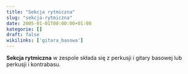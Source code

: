 ```yaml
---
title: "Sekcja rytmiczna"
slug: "sekcja-rytmiczna"
date: 2005-01-01T00:00:00+01:00
kategorie: []
draft: false
wikilinks: ['gitara_basowa']
---
```

**Sekcja rytmiczna** w zespole składa się z perkusji i gitary
basowej<!-- link nie odnosił się do niczego --> lub perkusji i kontrabasu.